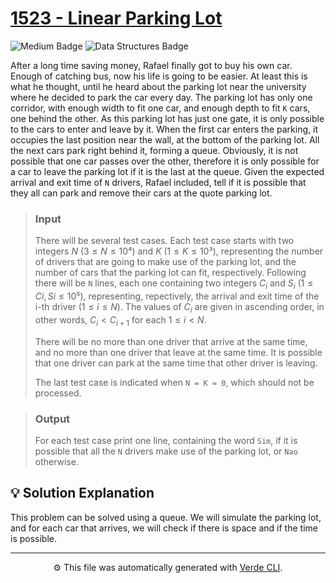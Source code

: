 # [1523 - Linear Parking Lot](https://www.beecrowd.com.br/repository/UOJ_1523_en.html)

<p>
	<img alt="Medium Badge" src="https://img.shields.io/badge/Medium-%23bf8700?style=for-the-badge">
	<img alt="Data Structures Badge" src="https://img.shields.io/badge/Data%20Structures-%238250df?style=for-the-badge">
</p>

After a long time saving money, Rafael finally got to buy his own car. Enough of catching bus, now his life is going to be easier. At least this is what he thought, until he heard about the parking lot near the university where he decided to park the car every day.
The parking lot has only one corridor, with enough width to fit one car, and enough depth to fit `K` cars, one behind the other. As this parking lot has just one gate, it is only possible to the cars to enter and leave by it.
When the first car enters the parking, it occupies the last position near the wall, at the bottom of the parking lot. All the next cars park right behind it, forming a queue. Obviously, it is not possible that one car passes over the other, therefore it is only possible for a car to leave the parking lot if it is the last at the queue.
Given the expected arrival and exit time of `N` drivers, Rafael included, tell if it is possible that they all can park and remove their cars at the quote parking lot.

> ### Input
> There will be several test cases. Each test case starts with two integers $N$ $(3 ≤ N ≤ 10⁴)$ and $K$ $(1 ≤ K ≤ 10³)$, representing the number of drivers that are going to make use of the parking lot, and the number of cars that the parking lot can fit, respectively.
> Following there will be `N` lines, each one containing two integers $C_i$ and $S_i$ $(1 ≤ Ci, Si ≤ 10⁵)$, representing, repectively, the arrival and exit time of the i-th driver $(1 ≤ i ≤ N)$. The values of $C_i$ are given in ascending order, in other words, $C_i < C_{i+1}$ for each $1 ≤ i < N$.
> 
> There will be no more than one driver that arrive at the same time, and no more than one driver that leave at the same time. It is possible that one driver can park at the same time that other driver is leaving.
>
> The last test case is indicated when `N = K = 0`, which should not be processed.

> ### Output
> For each test case print one line, containing the word `Sim`, if it is possible that all the `N` drivers make use of the parking lot, or `Nao` otherwise.

## 💡 Solution Explanation
This problem can be solved using a queue. We will simulate the parking lot, and for each car that arrives, we will check if there is space and if the time is possible.

---
<p align="center">
	⚙️ This file was automatically generated with <a href="https://github.com/andreeluis/verde-cli">Verde CLI</a>.
</p>